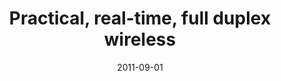 ---
title: "Practical, real-time, full duplex wireless"
collection: publications
permalink: /publication/2011-09-01-Practical-real-time-full-duplex-wireless
excerpt: '1654 cites: https://scholar.google.com/scholar?oi=bibs\&amp;hl=en\&amp;cites=6988250277139539361'
date: 2011-09-01
venue: 'Mobicom 2011'
link: 'https://doi.org/10.1145/2486001'
paperurl: '/files/papers/mobicom11-fullduplex.pdf'
citation: ' M Jain,  JI Choi,  T Kim,  D Bharadia,  S Seth,  K Srinivasan,  P Levis,  S Katti,  P Sinha, '
---
